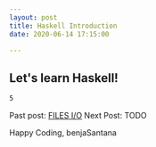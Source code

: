 ```yaml
---
layout: post
title: Haskell Introduction
date: 2020-06-14 17:15:00

---
```


## Let's learn Haskell!



```bash
5
```



Past post: [FILES I/O][ReLearning]
Next Post: TODO

Happy Coding,
benjaSantana

[page]: https://www.cprogramming.com/tutorial/c/lesson1.html
[ReLearning]: https://benjasantana.github.io/2020/05/19/Files.html
[nextLesson]: https://benjasantana.github.io/
